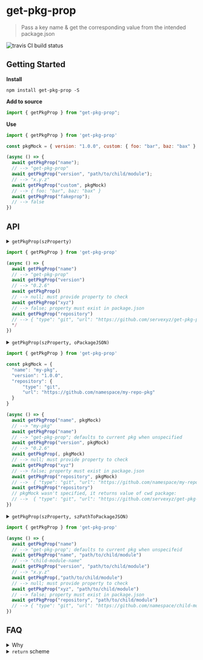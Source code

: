 # get-pkg-prop

> Pass a key name & get the corresponding value from the intended package.json

![travis CI build status](https://travis-ci.org/servexyz/get-pkg-prop.svg?branch=master)

## Getting Started

**Install**

```
npm install get-pkg-prop -S
```

**Add to source**

```js
import { getPkgProp } from "get-pkg-prop";
```

**Use**

```js
import { getPkgProp } from 'get-pkg-prop'

const pkgMock = { version: "1.0.0", custom: { foo: "bar", baz: "bax" }   }

(async () => {
  await getPkgProp("name");
  // --> "get-pkg-prop"
  await getPkgProp("version", "path/to/child/module");
  // --> "x.y.z"
  await getPkgProp("custom", pkgMock)
  // --> { foo: "bar", baz: "bax" }
  await getPkgProp("fakeprop");
  // --> false
})
```

## API

<details><summary> <code>getPkgProp(szProperty)</code></h4></summary>
<b>Where</b>

- _szProperty_ is the name of the property.

<b>How</b>

- This uses [pkg-up](https://github.com/sindresorhus/pkg-up) to find the closest `package.json`.

<b>Why</b>

- Useful for confirmations when toggling between local linked deps and remote installed deps. I wanted to enable modules to self-report relevant meta info (like their version)

<hr />
</details>

```js
import { getPkgProp } from 'get-pkg-prop'

(async () => {
  await getPkgProp("name")
  // --> "get-pkg-prop"
  await getPkgProp("version")
  // --> "0.2.6"
  await getPkgProp()
  // --> null; must provide property to check
  await getPkgProp("xyz")
  // --> false; property must exist in package.json
  await getPkgProp("repository")
  // --> { "type": "git", "url": "https://github.com/servexyz/get-pkg-prop" }
  */
})
```


<details><summary> <code>getPkgProp(szProperty, oPackageJSON)</code></h4></summary>
<b>Where</b>

- _szProperty_ is the name of the property.
- _oPackageJSON_ is the JSON object which contains your package

<b>Why</b>

- I added this for mock testing inline package objects.
  <hr />
  </details>

```js
import { getPkgProp } from 'get-pkg-prop'

const pkgMock = {
  "name": "my-pkg",
  "version": "1.0.0",
  "repository": {
      "type": "git",
      "url": "https://github.com/namespace/my-repo-pkg"
  }
}

(async () => {
  await getPkgProp("name", pkgMock)
  // --> "my-pkg"
  await getPkgProp("name")
  // --> "get-pkg-prop"; defaults to current pkg when unspecified
  await getPkgProp("version", pkgMock)
  // --> "0.2.6"
  await getPkgProp(, pkgMock)
  // --> null; must provide property to check
  await getPkgProp("xyz")
  // --> false; property must exist in package.json
  await getPkgProp("repository", pkgMock)
  // -->  { "type": "git", "url": "https://github.com/namespace/my-repo-pkg" }
  await getPkgProp("repository")
  // pkgMock wasn't specified, it returns value of cwd package:
  // -->  { "type": "git", "url": "https://github.com/servexyz/get-pkg-prop" }
})
```

<details><summary> <code>getPkgProp(szProperty, szPathToPackageJSON)</code></h4></summary>
<b>Where</b>

- _szProperty_ is the name of the property.
- _szPathToPackageJSON_ is the path to either your package.json file or the directory which contains the package.json file.

<b>Why</b>

- Specifying the path allows you to access the package of sub-modules or installed dependencies.

<b>Note</b>

- <em>"path/to/child/module"</em> and <em>"path/to/child/module/package.json"</em> are processed equally

<hr />
</details>

```js
import { getPkgProp } from 'get-pkg-prop'

(async () => {
  await getPkgProp("name")
  // --> "get-pkg-prop"; defaults to current pkg when unspecifeid
  await getPkgProp("name", "path/to/child/module")
  // --> "child-module-name"
  await getPkgProp("version", "path/to/child/module")
  // --> "x.y.z"
  await getPkgProp(,"path/to/child/module")
  // --> null; must provide property to check
  await getPkgProp("xyz", "path/to/child/module")
  // --> false; property must exist in package.json
  await getPkgProp("repository", "path/to/child/module")
  // --> { "type": "git", "url": "https://github.com/namespace/child-module-name" }
})
```

## FAQ

<details><summary>Why</summary>

<ul>
<li>Initially motivated by the desire to print package version</li>
<li>Destructuring rocks. <code>const { version } = require('./package.json')</code>. 
<ul> 
<li>Require's caching makes it difficult to use with development. Read more <a href="https://goenning.net/2016/04/14/stop-reading-json-files-with-require/">here </a>
<li>Unfortunately, Webpack throws a critical warning when using dynamic requires in certain circumstances (see <a href="https://github.com/TooTallNate/node-bindings/issues/42">example here</a>). And while there are supposed fixes, I wanted to avoid the cluster altogether since I use webpack in almost every javascript project</li>
</li>
</ul>
<li>
I wanted to have a more diverse API for different situations. 
<ul><li>Module self-testing? Call <code>get-pkg-prop("property")</code> without specifying package. </li>

<li>Testing child-module? Call <code>get-pkg-prop("property", "/sub/path/to/package.json")</code> with package path specified.</li>

<li>Mock testing? Create a mock package JSON object and call it with <code>get-pkg-prop("property", myPkgObj)</code>
</li>
</ul>

</li>
</ul>
</details>

<details><summary><code>return</code> scheme</summary>

<ul>
<li><code>&lt;null&gt;</code> - Whenever the <em>&lt;string&gt; szProperty</em> parameter is missing</li>
<li><code>&lt;string&gt;</code> - Whenever the property is found and extracted from the specified package object</li>
<li><code>&lt;false&gt;</code> - Whenever the property does not exist in the specified package object</li>
</ul>
</details>